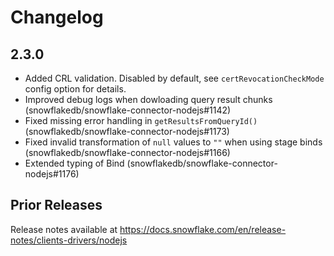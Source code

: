 # Changelog

## 2.3.0

- Added CRL validation. Disabled by default, see `certRevocationCheckMode` config option for details.
- Improved debug logs when dowloading query result chunks (snowflakedb/snowflake-connector-nodejs#1142)
- Fixed missing error handling in `getResultsFromQueryId()` (snowflakedb/snowflake-connector-nodejs#1173)
- Fixed invalid transformation of `null` values to `""` when using stage binds (snowflakedb/snowflake-connector-nodejs#1166)
- Extended typing of Bind (snowflakedb/snowflake-connector-nodejs#1176)

## Prior Releases

Release notes available at https://docs.snowflake.com/en/release-notes/clients-drivers/nodejs

